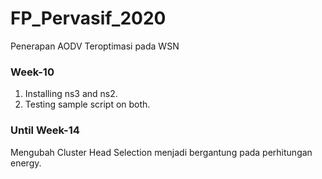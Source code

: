 # FP_Pervasif_2020
Penerapan AODV Teroptimasi pada WSN

### Week-10
1. Installing ns3 and ns2.
2. Testing sample script on both.

### Until Week-14
Mengubah Cluster Head Selection menjadi bergantung pada perhitungan energy.
